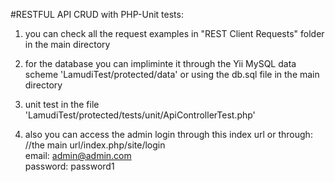 #RESTFUL API CRUD with PHP-Unit tests:

1. you can check all the request examples in "REST Client Requests" folder in the main directory

2. for the database you can impliminte it through the Yii MySQL data scheme 'LamudiTest/protected/data' or using the db.sql file in the main directory

3. unit test in the file 'LamudiTest/protected/tests/unit/ApiControllerTest.php'

4. also you can access the admin login through this index url or through:
<br />//the main url/index.php/site/login
<br />email: admin@admin.com
<br />password: password1